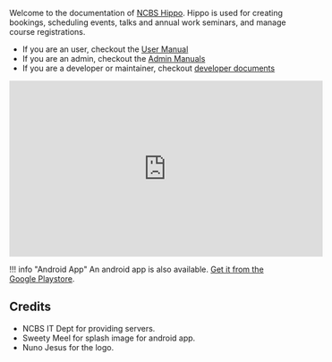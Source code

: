 Welcome to the documentation of [NCBS Hippo](https://ncbs.res.in/hippo). Hippo
is used for creating bookings, scheduling events, talks and annual work
seminars, and manage course registrations.

- If you are an user, checkout the [User Manual](user_manual)
- If you are an admin, checkout the [Admin Manuals](admin_manual)
- If you are a developer or maintainer, checkout [developer documents](developer)

<iframe width="560" height="315" src="https://www.youtube.com/embed/tv9pOi6doHM" frameborder="0" allow="accelerometer; autoplay; encrypted-media; gyroscope; picture-in-picture" allowfullscreen></iframe>


!!! info "Android App"
    An android app is also available. [Get it from the Google
    Playstore](https://play.google.com/store/apps/details?id=com.dilawar.hippo&hl=en_IN).

## Credits

- NCBS IT Dept for providing servers.
- Sweety Meel for splash image for android app.
- Nuno Jesus for the logo.
